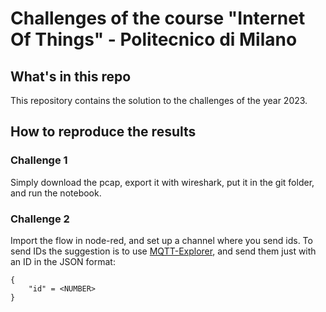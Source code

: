 # Challenges of the course "Internet Of Things" - Politecnico di Milano
## What's in this repo
This repository contains the solution to the challenges of the year 2023.
## How to reproduce the results
### Challenge 1
Simply download the pcap, export it with wireshark, put it in the git folder, and run the notebook.
### Challenge 2
Import the flow in node-red, and set up a channel where you send ids. To send IDs the suggestion is to use [MQTT-Explorer](http://mqtt-explorer.com/), and send them just with an ID in the JSON format:
```
{
    "id" = <NUMBER>
}
```
